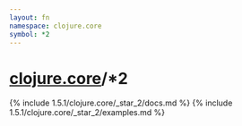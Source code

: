 ```yaml
---
layout: fn
namespace: clojure.core
symbol: *2
---
```


# [clojure.core](../)/*2

{% include 1.5.1/clojure.core/_star_2/docs.md %}
{% include 1.5.1/clojure.core/_star_2/examples.md %}

